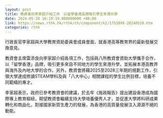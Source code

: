 ```yaml
---
layout: post
title: 教資會向李家超介紹工作　以留學香港品牌吸引學生來港升學　
date: 2024-05-20 16:19:19.000000000 +08:00
link: https://news.rthk.hk/rthk/ch/component/k2/1753899-20240520.htm
categories: rthk
---
```


行政長官李家超與大學教育資助委員會成員會面，就香港高等教育界的最新發展交換意見。

教資會主席雷添良向李家超介紹各項工作，包括與八所教資會資助大學攜手合作，以「留學香港」品牌，吸引更多來自不同地方的學生來港升學，並拓展本港高教界與海外及內地大學的合作。另外，教資會將藉2025至2028三年期的規劃工作，引領大學達成修讀STEAM學科及與「八大中心」相關課程的學生比例目標，培養不同範疇的專才。

李家超表示，政府已參考教資會的建議，於去年《施政報告》提出建設香港成為國際專上教育樞紐，期望教資會繼續支持大學培養優秀人才，並促進大學將科研成果轉化和商品化，對接國家新質生產力的發展，為香港的高質量發展注入源源不絕的動能。
